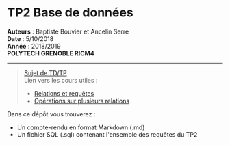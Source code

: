 # TP2 Base de données
**Auteurs** : Baptiste Bouvier et Ancelin Serre\
**Date** : 5/10/2018\
**Année** : 2018/2019\
**POLYTECH GRENOBLE RICM4**

--------------------------
> [Sujet de TD/TP](http://www-verimag.imag.fr/~devismes/BD/sujets_eleve.pdf)\
> Lien vers les cours utiles :
> - [Relations et requêtes](http://www-verimag.imag.fr/~devismes/BD/cours2.pdf)
> - [Opérations sur plusieurs relations](http://www-verimag.imag.fr/~devismes/BD/cours3.pdf)

Dans ce dépôt vous trouverez :
- Un compte-rendu en format Markdown (.md)
- Un fichier SQL (.sql) contenant l'ensemble des requêtes du TP2